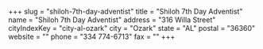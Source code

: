 +++
slug = "shiloh-7th-day-adventist"
title = "Shiloh 7th Day Adventist"
name = "Shiloh 7th Day Adventist"
address = "316 Willa Street"
cityIndexKey = "city-al-ozark"
city = "Ozark"
state = "AL"
postal = "36360"
website = ""
phone = "334 774-6713"
fax = ""
+++
